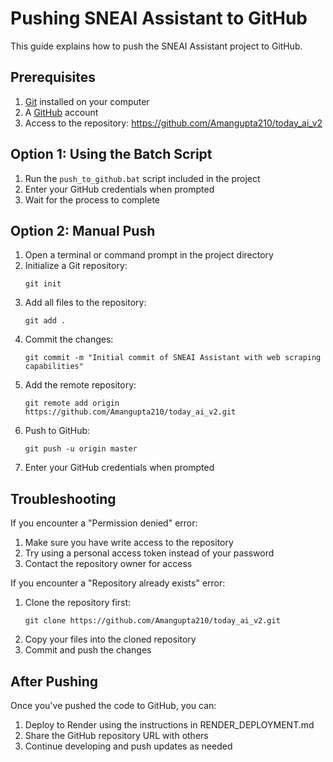 # Pushing SNEAI Assistant to GitHub

This guide explains how to push the SNEAI Assistant project to GitHub.

## Prerequisites

1. [Git](https://git-scm.com/downloads) installed on your computer
2. A [GitHub](https://github.com/) account
3. Access to the repository: https://github.com/Amangupta210/today_ai_v2

## Option 1: Using the Batch Script

1. Run the `push_to_github.bat` script included in the project
2. Enter your GitHub credentials when prompted
3. Wait for the process to complete

## Option 2: Manual Push

1. Open a terminal or command prompt in the project directory
2. Initialize a Git repository:
   ```
   git init
   ```
3. Add all files to the repository:
   ```
   git add .
   ```
4. Commit the changes:
   ```
   git commit -m "Initial commit of SNEAI Assistant with web scraping capabilities"
   ```
5. Add the remote repository:
   ```
   git remote add origin https://github.com/Amangupta210/today_ai_v2.git
   ```
6. Push to GitHub:
   ```
   git push -u origin master
   ```
7. Enter your GitHub credentials when prompted

## Troubleshooting

If you encounter a "Permission denied" error:
1. Make sure you have write access to the repository
2. Try using a personal access token instead of your password
3. Contact the repository owner for access

If you encounter a "Repository already exists" error:
1. Clone the repository first:
   ```
   git clone https://github.com/Amangupta210/today_ai_v2.git
   ```
2. Copy your files into the cloned repository
3. Commit and push the changes

## After Pushing

Once you've pushed the code to GitHub, you can:
1. Deploy to Render using the instructions in RENDER_DEPLOYMENT.md
2. Share the GitHub repository URL with others
3. Continue developing and push updates as needed